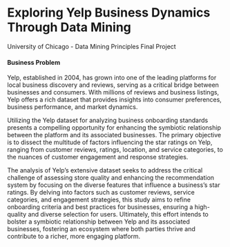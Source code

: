 # Exploring Yelp Business Dynamics Through Data Mining
University of Chicago - Data Mining Principles Final Project

#### Business Problem
Yelp, established in 2004, has grown into one of the leading platforms for local business discovery and reviews, serving as a critical bridge between businesses and consumers. With millions of reviews and business listings, Yelp offers a rich dataset that provides insights into consumer preferences, business performance, and market dynamics. 

Utilizing the Yelp dataset for analyzing business onboarding standards presents a compelling opportunity for enhancing the symbiotic relationship between the platform and its associated businesses. The primary objective is to dissect the multitude of factors influencing the star ratings on Yelp, ranging from customer reviews, ratings, location, and service categories, to the nuances of customer engagement and response strategies. 

The analysis of Yelp’s extensive dataset seeks to address the critical challenge of assessing store quality and enhancing the recommendation system by focusing on the diverse features that influence a business’s star ratings. By delving into factors such as customer reviews, service categories, and engagement strategies, this study aims to refine onboarding criteria and best practices for businesses, ensuring a high-quality and diverse selection for users. Ultimately, this effort intends to bolster a symbiotic relationship between Yelp and its associated businesses, fostering an ecosystem where both parties thrive and contribute to a richer, more engaging platform.


